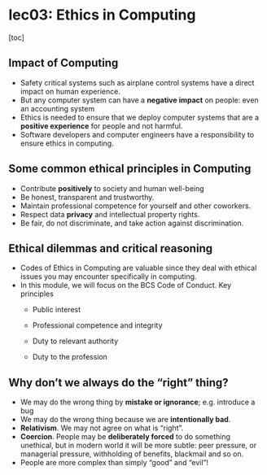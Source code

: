 # lec03: Ethics in Computing

[toc]

## Impact of Computing

- Safety critical systems such as airplane control systems have a direct impact on human experience.
- But any computer system can have a **negative impact** on people: even an accounting system
- Ethics is needed to ensure that we deploy computer systems that are a **positive experience** for people and not harmful.
- Software developers and computer engineers have a responsibility to ensure ethics in computing.

## Some common ethical principles in Computing

- Contribute **positively** to society and human well-being
- Be honest, transparent and trustworthy.
- Maintain professional competence for yourself and other coworkers.
- Respect data **privacy** and intellectual property rights.
- Be fair, do not discriminate, and take action against discrimination.

## Ethical dilemmas and critical reasoning

- Codes of Ethics in Computing are valuable since they deal with ethical issues you may encounter specifically in computing.
- In this module, we will focus on the BCS Code of Conduct. Key principles 
    - Public interest

    - Professional competence and integrity

    - Duty to relevant authority

    - Duty to the profession

## Why don’t we always do the “right” thing?

- We may do the wrong thing by **mistake or ignorance**; e.g. introduce a bug
- We may do the wrong thing because we are **intentionally bad**.
- **Relativism**. We may not agree on what is “right”.
- **Coercion**. People may be **deliberately forced** to do something unethical, but in modern world it will be more subtle: peer pressure, or managerial pressure, withholding of benefits, blackmail and so on.
- People are more complex than simply “good” and “evil”!
